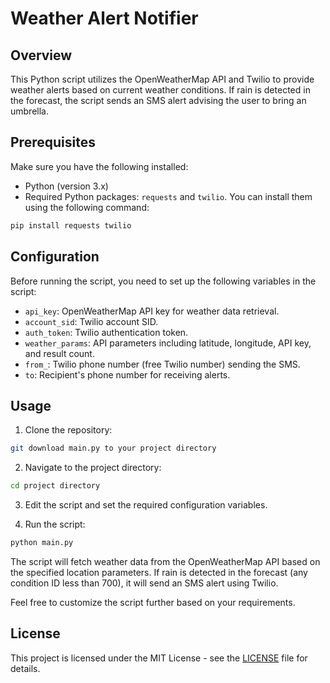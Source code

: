 # Weather Alert Notifier

## Overview

This Python script utilizes the OpenWeatherMap API and Twilio to provide weather alerts based on current weather conditions. If rain is detected in the forecast, the script sends an SMS alert advising the user to bring an umbrella.

## Prerequisites

Make sure you have the following installed:

- Python (version 3.x)
- Required Python packages: `requests` and `twilio`. You can install them using the following command:

```bash
pip install requests twilio
```

## Configuration

Before running the script, you need to set up the following variables in the script:

- `api_key`: OpenWeatherMap API key for weather data retrieval.
- `account_sid`: Twilio account SID.
- `auth_token`: Twilio authentication token.
- `weather_params`: API parameters including latitude, longitude, API key, and result count.
- `from_`: Twilio phone number (free Twilio number) sending the SMS.
- `to`: Recipient's phone number for receiving alerts.

## Usage

1. Clone the repository:

```bash
git download main.py to your project directory
```

2. Navigate to the project directory:

```bash
cd project directory
```

3. Edit the script and set the required configuration variables.

4. Run the script:

```bash
python main.py
```

The script will fetch weather data from the OpenWeatherMap API based on the specified location parameters. If rain is detected in the forecast (any condition ID less than 700), it will send an SMS alert using Twilio.

Feel free to customize the script further based on your requirements.

## License

This project is licensed under the MIT License - see the [LICENSE](LICENSE) file for details.